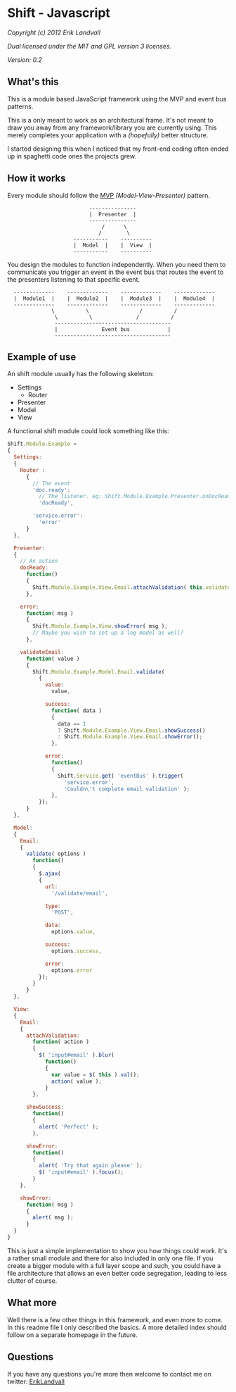 # Shift - Javascript

*Copyright (c) 2012 Erik Landvall*

*Dual licensed under the MIT and GPL version 3 licenses.*

*Version: 0.2*

## What's this
This is a module based JavaScript framework using the MVP and event bus
patterns.

This is a only meant to work as an architectural frame. It's not meant to draw you
away from any framework/library you are currently using. This merely completes
your application with a *(hopefully)* better structure.

I started designing this when I noticed that my front-end coding often ended
up in spaghetti code ones the projects grew.

## How it works
Every module should follow the
[MVP](http://en.wikipedia.org/wiki/Model%E2%80%93view%E2%80%93presenter)
*(Model-View-Presenter)* pattern.

```
                          ---------------
                          |  Presenter  |
                          ---------------
                              /      \
                             /        \
                     -----------    ----------
                     |  Model  |    |  View  |
                     -----------    ----------
```

You design the modules to function independently. When you need them to
communicate you trigger an event in the event bus that routes the event to the
presenters listening to that specific event.

```
  -------------    -------------    -------------    -------------
  |  Module1  |    |  Module2  |    |  Module3  |    |  Module4  |
  -------------    -------------    -------------    -------------
              \          \                /          /
               \          \              /          /
               -------------------------------------
               |              Event bus            |
               -------------------------------------
```

## Example of use
An shift module usually has the following skeleton:

* Settings
  * Router
* Presenter
* Model
* View

A functional shift module could look something like this:

```js
Shift.Module.Example =
{
  Settings:
  {
    Router :
      {
        // The event
        'doc.ready':
          // The listener. eg: Shift.Module.Example.Presenter.onDocReady
          'docReady',

        'service.error':
          'error'
      }
  },

  Presenter:
  {
    // An action
    docReady:
      function()
      {
        Shift.Module.Example.View.Email.attachValidation( this.validateEmail );
      },

    error:
      function( msg )
      {
        Shift.Module.Example.View.showError( msg );
        // Maybe you wish to set up a log model as well?
      },

    validateEmail:
      function( value )
      {
        Shift.Module.Example.Model.Email.validate(
          {
            value:
              value,

            success:
              function( data )
              {
                data == 1
                ? Shift.Module.Example.View.Email.showSuccess()
                : Shift.Module.Example.View.Email.showError();
              },

            error:
              function()
              {
                Shift.Service.get( 'eventBus' ).trigger(
                  'service.error',
                  'Couldn\'t complete email validation' );
              },
          });
      }
  },

  Model:
  {
    Email:
    {
      validate( options )
        function()
        {
          $.ajax(
          {
            url:
              '/validate/email',

            type:
              'POST',

            data:
              options.value,

            success:
              options.success,

            error:
              options.error
          });
        }
      }
  },

  View:
  {
    Email:
    {
      attachValidation:
        function( action )
        {
          $( 'input#email' ).blur(
            function()
            {
              var value = $( this ).val();
              action( value );
            }
        },

      showSuccess:
        function()
        {
          alert( 'Perfect' );
        },

      showError:
        function()
        {
          alert( 'Try that again please' );
          $( 'input#email' ).focus();
        }
    },

    showError:
      function( msg )
      {
        alert( msg );
      }
  }
}
```

This is just a simple implementation to show you how things could work. It's a
rather small module and there for also included in only one file. If you create
a bigger module with a full layer scope and such, you could have a file
architecture that allows an even better code segregation, leading to less
clutter of course.

## What more
Well there is a few other things in this framework, and even more to come. In
this readme file I only described the basics. A more detailed index should
follow on a separate homepage in the future.

## Questions
If you have any questions you're more then welcome to contact me on twitter:
[ErikLandvall](https://twitter.com/ErikLandvall)